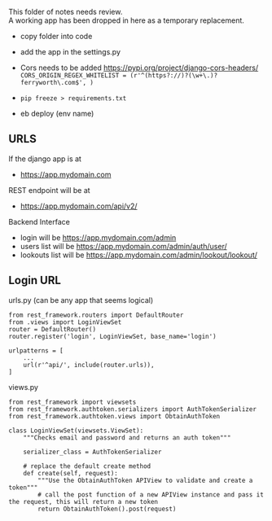 This folder of notes needs review.<br/>
A working app has been dropped in here as a temporary replacement.

- copy folder into code
- add the app in the settings.py


- Cors needs to be added https://pypi.org/project/django-cors-headers/<br/>
  `CORS_ORIGIN_REGEX_WHITELIST = (r'^(https?://)?(\w+\.)?ferryworth\.com$', )`
- `pip freeze > requirements.txt`
- eb deploy (env name)


## URLS 

If the django app is at 
- https://app.mydomain.com

REST endpoint will be at 
- https://app.mydomain.com/api/v2/

Backend Interface
- login will be https://app.mydomain.com/admin
- users list will be https://app.mydomain.com/admin/auth/user/
- lookouts list will be https://app.mydomain.com/admin/lookout/lookout/


## Login URL

urls.py (can be any app that seems logical)

```
from rest_framework.routers import DefaultRouter
from .views import LoginViewSet
router = DefaultRouter()
router.register('login', LoginViewSet, base_name='login')

urlpatterns = [
    ...
    url(r'^api/', include(router.urls)),
]
```


views.py

```
from rest_framework import viewsets
from rest_framework.authtoken.serializers import AuthTokenSerializer
from rest_framework.authtoken.views import ObtainAuthToken

class LoginViewSet(viewsets.ViewSet):
    """Checks email and password and returns an auth token"""

    serializer_class = AuthTokenSerializer

    # replace the default create method
    def create(self, request):
        """Use the ObtainAuthToken APIView to validate and create a token"""
        # call the post function of a new APIView instance and pass it the request, this will return a new token
        return ObtainAuthToken().post(request)
```
